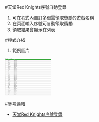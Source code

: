 #天堂Red Knights序號自動登錄
1. 可在程式內自訂多個需領取獎勵的遊戲名稱<br/>
2. 在頁面輸入序號可自動領取獎勵<br/>
3. 領取結果會顯示在列表<br/>

#程式介紹

1. 範例圖片<br/>
<img src="https://github.com/tabhuang/Red-Knights-Coupon/blob/master/RD_1.jpg" alt="GitHub" title="GitHub,Social Coding" width="30%" height="30%" />
<br/>

#參考連結
- [天堂Red Knights序號登錄][1]

[1]: http://asia.nc.com/shop/rk/tw/coupon
